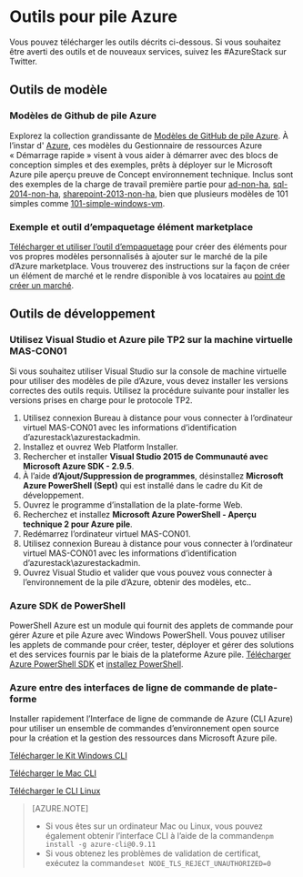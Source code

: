<properties
    pageTitle="Les services PaaS et les outils pour pile d’Azure | Microsoft Azure"
    description="Découvrez comment mettre en route les services PaaS dans la pile d’Azure."
    services="azure-stack"
    documentationCenter=""
    authors="ErikjeMS"
    manager="byronr"
    editor=""/>

<tags
    ms.service="multiple"
    ms.workload="na"
    ms.tgt_pltfrm="na"
    ms.devlang="na"
    ms.topic="article"
    ms.date="09/26/2016"
    ms.author="erikje"/>

# <a name="tools-for-azure-stack"></a>Outils pour pile Azure

Vous pouvez télécharger les outils décrits ci-dessous. Si vous souhaitez être averti des outils et de nouveaux services, suivez les #AzureStack sur Twitter.

## <a name="template-tools"></a>Outils de modèle

### <a name="azure-stack-github-templates"></a>Modèles de Github de pile Azure
Explorez la collection grandissante de [Modèles de GitHub de pile Azure](https://github.com/Azure/AzureStack-QuickStart-Templates). À l’instar d' [Azure](https://github.com/Azure/azure-quickstart-templates), ces modèles du Gestionnaire de ressources Azure « Démarrage rapide » visent à vous aider à démarrer avec des blocs de conception simples et des exemples, prêts à déployer sur le Microsoft Azure pile aperçu preuve de Concept environnement technique. Inclus sont des exemples de la charge de travail première partie pour [ad-non-ha](https://github.com/Azure/AzureStack-QuickStart-Templates/tree/master/ad-non-ha), [sql-2014-non-ha](https://github.com/Azure/AzureStack-QuickStart-Templates/tree/master/sql-2014-non-ha), [sharepoint-2013-non-ha](https://github.com/Azure/AzureStack-QuickStart-Templates/tree/master/sharepoint-2013-non-ha), bien que plusieurs modèles de 101 simples comme [101-simple-windows-vm](https://github.com/Azure/AzureStack-QuickStart-Templates/tree/master/101-simple-windows-vm).


### <a name="marketplace-item-packaging-tool-and-sample"></a>Exemple et outil d’empaquetage élément marketplace
[Télécharger et utiliser l’outil d’empaquetage](http://www.aka.ms/azurestackmarketplaceitem) pour créer des éléments pour vos propres modèles personnalisés à ajouter sur le marché de la pile d’Azure marketplace. Vous trouverez des instructions sur la façon de créer un élément de marché et le rendre disponible à vos locataires au [point de créer un marché](azure-stack-create-and-publish-marketplace-item.md).

## <a name="developer-tools"></a>Outils de développement


### <a name="use-visual-studio-and-azure-stack-tp2-on-the-mas-con01-virtual-machine"></a>Utilisez Visual Studio et Azure pile TP2 sur la machine virtuelle MAS-CON01
Si vous souhaitez utiliser Visual Studio sur la console de machine virtuelle pour utiliser des modèles de pile d’Azure, vous devez installer les versions correctes des outils requis. Utilisez la procédure suivante pour installer les versions prises en charge pour le protocole TP2.

1. Utilisez connexion Bureau à distance pour vous connecter à l’ordinateur virtuel MAS-CON01 avec les informations d’identification d’azurestack\azurestackadmin.
2. Installez et ouvrez Web Platform Installer.
3. Rechercher et installer **Visual Studio 2015 de Communauté avec Microsoft Azure SDK - 2.9.5**.
4. À l’aide **d’Ajout/Suppression de programmes**, désinstallez **Microsoft Azure PowerShell (Sept)** qui est installé dans le cadre du Kit de développement.
5. Ouvrez le programme d’installation de la plate-forme Web.
6. Recherchez et installez **Microsoft Azure PowerShell - Aperçu technique 2 pour Azure pile**. 
7. Redémarrez l’ordinateur virtuel MAS-CON01.
8. Utilisez connexion Bureau à distance pour vous connecter à l’ordinateur virtuel MAS-CON01 avec les informations d’identification d’azurestack\azurestackadmin.
9. Ouvrez Visual Studio et valider que vous pouvez vous connecter à l’environnement de la pile d’Azure, obtenir des modèles, etc.. 

### <a name="azure-powershell-sdk"></a>Azure SDK de PowerShell
PowerShell Azure est un module qui fournit des applets de commande pour gérer Azure et pile Azure avec Windows PowerShell. Vous pouvez utiliser les applets de commande pour créer, tester, déployer et gérer des solutions et des services fournis par le biais de la plateforme Azure pile.
[Télécharger Azure PowerShell SDK](http://aka.ms/azStackPsh) et [installez PowerShell](azure-stack-connect-powershell.md).

### <a name="azure-cross-platform-command-line-interfaces"></a>Azure entre des interfaces de ligne de commande de plate-forme
Installer rapidement l’Interface de ligne de commande de Azure (CLI Azure) pour utiliser un ensemble de commandes d’environnement open source pour la création et la gestion des ressources dans Microsoft Azure pile.

[Télécharger le Kit Windows CLI](http://aka.ms/azstack-windows-cli)

[Télécharger le Mac CLI](http://aka.ms/azstack-linux-cli)

[Télécharger le CLI Linux](http://aka.ms/azstack-mac-cli)

>[AZURE.NOTE]
>
> + Si vous êtes sur un ordinateur Mac ou Linux, vous pouvez également obtenir l’interface CLI à l’aide de la commande`npm install -g azure-cli@0.9.11`</br>
> + Si vous obtenez les problèmes de validation de certificat, exécutez la commande`set NODE_TLS_REJECT_UNAUTHORIZED=0`
